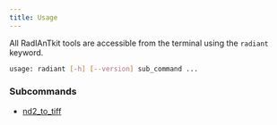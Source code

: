 ```yaml
---
title: Usage
---
```


All RadIAnTkit tools are accessible from the terminal using the `radiant` keyword.  

```bash
usage: radiant [-h] [--version] sub_command ...
```

### Subcommands

- [nd2_to_tiff](command_nd2_to_tiff)